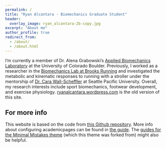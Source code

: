 ```yaml
---
permalink: /
title: "Ryan Alcantara - Biomechanics Graduate Student"
header:
  overlay_image: ryan_alcantara-2b-copy.jpg
excerpt: "About me"
author_profile: true
redirect_from: 
  - /about/
  - /about.html
---
```

I’m currently a member of Dr. Alena Grabowski’s [Applied Biomechanics Laboratory](https://www.colorado.edu/iphy/research/applied-biomechanics-lab) at the University of Colorado Boulder. Previously, I worked as a researcher in the [Biomechanics Lab at Brooks Running](http://talk.brooksrunning.com/blog/2014/10/15/brooks-knows-whats-next/) and investigated the metabolic and kinematic responses to running with a stroller under the mentorship of [Dr. Cara Wall-Scheffler](https://wallscheffler.wordpress.com/) at Seattle Pacific University. Overall, my research interests include sport biomechanics, footwear development, and exercise physiology. [ryanalcantara.wordpress.com](https://ryanalcantara.wordpress.com) is the old version of this site.

For more info
------
This website is based on the code from [this Github repository](https://github.com/staeiou/staeiou.github.io). More info about configuring academicpages can be found in [the guide](https://academicpages.github.io/markdown/). The [guides for the Minimal Mistakes theme](https://mmistakes.github.io/minimal-mistakes/docs/configuration/) (which this theme was forked from) might also be helpful.
